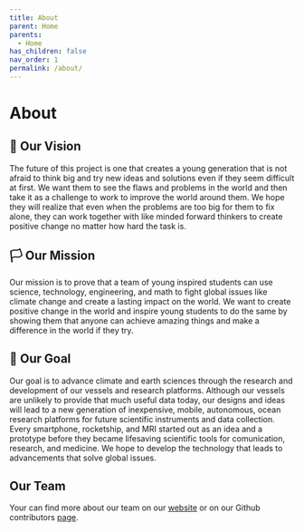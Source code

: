 ```yaml
---
title: About
parent: Home
parents:
  - Home
has_children: false
nav_order: 1
permalink: /about/
---
```


# About

## 🔮 Our Vision
The future of this project is one that creates a young generation that is not afraid to think big and try new ideas and solutions even if they seem difficult at first. We want them to see the flaws and problems in the world and then take it as a challenge to work to improve the world around them. We hope they will realize that even when the problems are too big for them to fix alone, they can work together with like minded forward thinkers to create positive change no matter how hard the task is.

## 🏳️ Our Mission
Our mission is to prove that a team of young inspired students can use science, technology, engineering, and math to fight global issues like climate change and create a lasting impact on the world. We want to create positive change in the world and inspire young students to do the same by showing them that anyone can achieve amazing things and make a difference in the world if they try.

## 🎯 Our Goal
Our goal is to advance climate and earth sciences through the research and development of our vessels and research platforms. Although our vessels are unlikely to provide that much useful data today, our designs and ideas will lead to a new generation of inexpensive, mobile, autonomous, ocean research platforms for future scientific instruments and data collection. Every smartphone, rocketship, and MRI started out as an idea and a prototype before they became lifesaving scientific tools for comunication, research, and medicine. We hope to develop the technology that leads to advancements that solve global issues.

## Our Team
Your can find more about our team on our [website](https://docs.osab.xyz/team) or on our Github contributors [page](https://github.com/Open-Source-Autonomous-Boat/OSAB/blob/main/CONTRIBUTORS.md).
